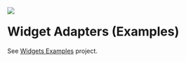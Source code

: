 <a href="http://www.android.com/">
<img align="left" src="http://github.wolf-itechnologies.com/images/wit/android/global/icons/wit_ic_android_examples_100.png" />
</a>

Widget Adapters (Examples)
===============

See [Widgets Examples](https://github.com/Wolf-ITechnologies/android_widgets/tree/release/examples "Go to widgets examples") project.